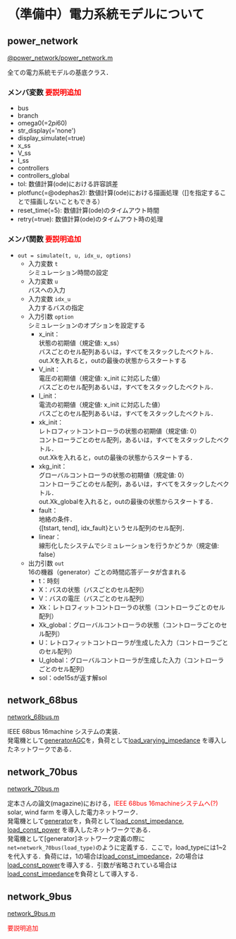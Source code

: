 # （準備中）電力系統モデルについて

## power_network

[@power_network/power_network.m]()

全ての電力系統モデルの基底クラス．  

### メンバ変数 <font color="red">要説明追加</font>
- bus
- branch
- omega0(=2*pi*60)
- str_display(='none')
- display_simulate(=true)
- x_ss
- V_ss
- I_ss
- controllers
- controllers_global
- tol: 数値計算(ode)における許容誤差
- plotfunc(=@odephas2): 数値計算(ode)における描画処理（[]を指定することで描画しないこともできる）
- reset_time(=5): 数値計算(ode)のタイムアウト時間
- retry(=true): 数値計算(ode)のタイムアウト時の処理

### メンバ関数 <font color="red">要説明追加</font>
- `out = simulate(t, u, idx_u, options)`
    - 入力変数 `t`  
        シミュレーション時間の設定
    - 入力変数 `u`  
        バスへの入力
    - 入力変数 `idx_u`  
        入力するバスの指定  
    - 入力引数 `option`  
        シミュレーションのオプションを設定する  
        - x_init：  
            状態の初期値（規定値: x_ss）  
            バスごとのセル配列あるいは，すべてをスタックしたベクトル．  
            out.Xを入れると，outの最後の状態からスタートする
        - V_init：  
            電圧の初期値（規定値: x_init に対応した値）  
            バスごとのセル配列あるいは，すべてをスタックしたベクトル．  
        - I_init：  
            電流の初期値（規定値: x_init に対応した値）  
            バスごとのセル配列あるいは，すべてをスタックしたベクトル．  
        - xk_init：  
            レトロフィットコントローラの状態の初期値（規定値: 0）  
            コントローラごとのセル配列，あるいは，すべてをスタックしたベクトル．  
            out.Xkを入れると，outの最後の状態からスタートする．
        - xkg_init：  
            グローバルコントローラの状態の初期値（規定値: 0）  
            コントローラごとのセル配列，あるいは，すべてをスタックしたベクトル．  
            out.Xk_globalを入れると，outの最後の状態からスタートする．
        - fault：  
            地絡の条件．  
            {[tstart, tend], idx_fault}というセル配列のセル配列．
        - linear：  
            線形化したシステムでシミュレーションを行うかどうか（規定値: false）
    - 出力引数 `out`  
        16の機器（generator）ごとの時間応答データが含まれる  
        - t：時刻
        - X：バスの状態（バスごとのセル配列）
        - V：バスの電圧（バスごとのセル配列）
        - Xk：レトロフィットコントローラの状態（コントローラごとのセル配列）
        - Xk_global：グローバルコントローラの状態（コントローラごとのセル配列）
        - U：レトロフィットコントローラが生成した入力（コントローラごとのセル配列）
        - U_global：グローバルコントローラが生成した入力（コントローラごとのセル配列）
        - sol：ode15sが返す解sol

## network_68bus

[network_68bus.m]()

IEEE 68bus 16machine システムの実装．  
発電機として[generatorAGC](/Docs/component/#generator_agc)を，負荷として[load_varying_impedance](/Docs/component/#load_varying_impedance) を導入したネットワークである．  


## network_70bus

[network_70bus.m]()

定本さんの論文(magazine)における，<font color="red">IEEE 68bus 16machineシステムへ(?)</font> solar, wind farm を導入した電力ネットワーク．  
発電機として[generator](/Docs/component/#generator)を，負荷として[load_const_impedance](/Docs/component/#load_const_impedance), [load_const_power](/Docs/component/#load_const_power) を導入したネットワークである．  
発電機として[generator]ネットワーク定義の際に `net=network_70bus(load_type)`のように定義する．ここで，load_typeには1~2を代入する．負荷には，1の場合は[load_const_impedance](/Docs/component/#load_const_impedance)，2の場合は[load_const_power](/Docs/component/#load_const_power)を導入する．引数が省略されている場合は[load_const_impedance](/Docs/component/#load_const_impedance)を負荷として導入する．[](現状、load_typeには1~3が代入できるが、3は今後削除予定なので省略した)  


## network_9bus

[network_9bus.m]()

<font color="red">要説明追加</font>  